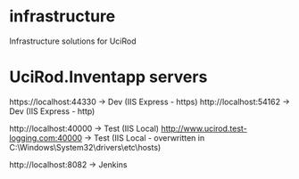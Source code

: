 # infrastructure
Infrastructure solutions for UciRod

# UciRod.Inventapp servers
https://localhost:44330 -> Dev (IIS Express - https)
http://localhost:54162  -> Dev (IIS Express - http)

http://localhost:40000 -> Test (IIS Local)
http://www.ucirod.test-logging.com:40000 -> Test (IIS Local - overwritten in C:\Windows\System32\drivers\etc\hosts)

http://localhost:8082 -> Jenkins

